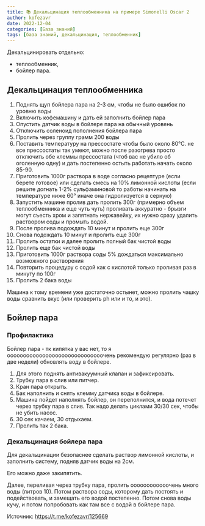 ```yaml
---
title: 📚 Декальцинация теплообменника на примере Simonelli Oscar 2
author: kofezavr
date: 2022-12-04
categories: [База знаний]
tags: [база знаний, декальцинация, теплообменник]
--- 
```

Декальцинировать отдельно:
- теплообменник,
- бойлер пара.
<!--more-->

## Декальцинация теплообменника

1. Поднять щуп бойлера пара на 2-3 см, чтобы не было ошибок по уровню воды
2. Включить кофемашину и дать ей заполнить бойлер пара
3. Опустить датчик воды в бойлере пара на обычный уровень
4. Отключить соленоид пополнения бойлера пара
5. Пролить через группу грамм 200 воды
6. Поставить температуру на прессостате чтобы было около 80°C.
   не все прессостаты так умеют, можно после разогрева просто отключить обе клеммы прессостата (чтоб вас не убило об оголенную одну) и дать постепенно остыть работать начать около 85-90.
7. Приготовить 1000г раствора в воде согласно рецептуре (если берете готовое) или сделать смесь на 10% лимонной кислоты (если решите догнать 1-2% сульфаминовой то работы начинать на температуре ниже 60° иначе она гидролизуется в серную)
8. Запустить машине пролив дать пролить 300г (примерно объем теплообменника и еще чуть чуть) проливать аккуратно - брызги могут съесть хром и запятнать нержавейку, их нужно сразу удалить раствором соды и промыть водой. 
9. После пролива подождать 10 минут и пролить еще 300г
10. Снова подождать 10 минут и пролить еще 300г 
11. Пролить остатки и далее пролить полный бак чистой воды
12. Пролить еще бак чистой воды
13. Приготовить 1000г раствора соды 5% дождаться максимально возможного растворения 
14. Повторить процедуру с содой как с кислотой только проливая раз в минуту по 100г
15. Пролить 2 бака воды 

Машина к тому времени уже достаточно остынет, можно пролить чашку воды сравнить вкус (или проверить ph или и то, и это).

## Бойлер пара

### Профилактика

Бойлер пара - тк кипятка у вас нет, то я оооооооооооооооооооооооооооооочень рекомендую регулярно (раз в две недели) обновлять воду в бойлере.

1. Для этого поднять антивакуумный клапан и зафиксировать.
2. Трубку пара в слив или питчер.
3. Кран пара открыть.
4. Бак наполнить и снять клемму датчика воды в бойлере.
5. Машина пойдет наполнять бойлер, он переполнится, и вода потечет через трубку пара в слив. Так надо делать циклами 30/30 сек, чтобы не убить насос.
6. 30 сек качаем, 30 отдыхаем.
7. Пролить так 2 бака.

### Декальцинация бойлера пара

Для декальцинации безопаснее сделать раствор лимонной кислоты, и заполнить систему, подняв датчик воды на 2см.

Его можно даже закипятить. 

Далее, переливая через трубку пара, пролить оооооооооооочень много воды (литров 10). Потом раствора соды, которому дать постоять и подействовать, и замещать его водой постепенно. Потом снова воды кучу, и потом попробовать как там все с водой в бойлере пара.

Источник: https://t.me/kofezavr/125669